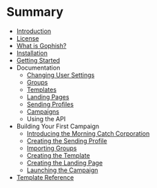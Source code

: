 # Summary

* [Introduction](README.md)
* [License](license.md)
* [What is Gophish?](what_is_gophish.md)
* [Installation](installation.md)
* [Getting Started](getting_started.md)
* Documentation
   * [Changing User Settings](documentation/changing_user_settings.md)
   * [Groups](documentation/groups.md)
   * [Templates](documentation/templates.md)
   * [Landing Pages](documentation/landing_pages.md)
   * [Sending Profiles](documentation/sending_profiles.md)
   * [Campaigns](documentation/campaigns.md)
   * Using the API
* Building Your First Campaign
   * [Introducing the Morning Catch Corporation](campaign/introducing_the_morning_catch_corporation.md)
   * [Creating the Sending Profile](campaign/creating_the_sending_profile.md)
   * [Importing Groups](campaign/importing_groups.md)
   * [Creating the Template](campaign/creating_the_template.md)
   * [Creating the Landing Page](campaign/creating_the_landing_page.md)
   * [Launching the Campaign](campaign/launching_the_campaign.md)
* [Template Reference](template_reference.md)

